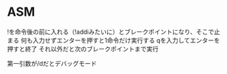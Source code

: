 # ASM
!を命令後の前に入れる（!addiみたいに）とブレークポイントになり、そこで止まる
何も入力せずエンターを押すと1命令だけ実行する
qを入力してエンターを押すと終了
それ以外だと次のブレークポイントまで実行

第一引数が/dだとデバッグモード